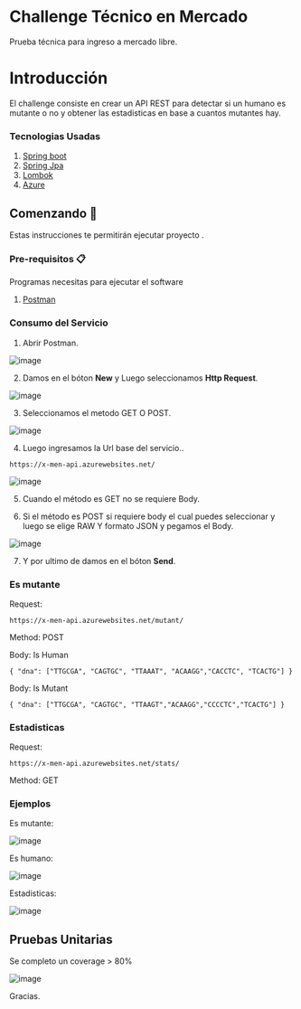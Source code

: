 # Challenge Técnico en Mercado

Prueba técnica para ingreso a mercado libre.

# Introducción

El challenge consiste en crear un API REST para detectar si un humano es mutante o no y  obtener las estadisticas en base a cuantos mutantes hay.

### Tecnologias Usadas

1. [Spring boot](https://spring.io/projects/spring-boot)
2. [Spring Jpa](https://spring.io/projects/spring-data-jpa)
3. [Lombok](https://projectlombok.org/)
4. [Azure](https://docs.microsoft.com/en-us/azure/?product=popular)

## Comenzando 🚀

Estas instrucciones te permitirán ejecutar proyecto .

### Pre-requisitos 📋

Programas necesitas para ejecutar el software

1. [Postman](https://www.postman.com/)

### Consumo del Servicio


1. Abrir Postman.

![image](https://user-images.githubusercontent.com/44062843/163070200-0a8d1cbd-5b59-4884-abd8-e5443c65f9a7.png)

2. Damos en el bóton **New** y Luego seleccionamos **Http Request**.

![image](https://user-images.githubusercontent.com/44062843/163070524-9cfd8f5c-2393-4c94-ac12-002d8295c194.png)

3. Seleccionamos el metodo GET O POST.

![image](https://user-images.githubusercontent.com/44062843/163070616-301d072c-ed6c-473f-9deb-725f1215cb52.png)

4. Luego ingresamos la Url base del servicio..

<pre><code>https://x-men-api.azurewebsites.net/</code></pre>

![image](https://user-images.githubusercontent.com/44062843/163070926-c662f186-7be8-4e64-921b-0b9b660d968a.png)

5. Cuando el método es GET no se requiere Body.

6. Si el método es POST si requiere body el cual puedes seleccionar y luego se elige RAW Y formato JSON y pegamos el Body.

![image](https://user-images.githubusercontent.com/44062843/163072151-21885688-09f7-4f81-8941-ff2575d00409.png)


7. Y por ultimo de damos en el bóton **Send**.

### Es mutante

Request: 

<pre><code>https://x-men-api.azurewebsites.net/mutant/</code></pre>

Method: POST

Body: Is Human

<pre><code>{ "dna": ["TTGCGA", "CAGTGC", "TTAAAT", "ACAAGG","CACCTC", "TCACTG"] }</code></pre>

Body: Is Mutant

<pre><code>{ "dna": ["TTGCGA", "CAGTGC", "TTAAGT","ACAAGG","CCCCTC","TCACTG"] }</code></pre>

### Estadisticas

Request: 

<pre><code>https://x-men-api.azurewebsites.net/stats/</code></pre>

Method: GET

### Ejemplos

Es mutante: 

![image](https://user-images.githubusercontent.com/44062843/163072604-19c082b6-19d8-481f-8ac7-96ce4dd353ee.png)

Es humano:

![image](https://user-images.githubusercontent.com/44062843/163072639-bcff9ad4-99cf-4dee-8f6e-e0ddccd99b20.png)

Estadisticas:

![image](https://user-images.githubusercontent.com/44062843/163072681-0c93413c-a5d2-4dad-9f83-2174c5883122.png)

## Pruebas Unitarias

Se completo un coverage > 80%

![image](https://user-images.githubusercontent.com/44062843/163075024-e1e336d7-8e07-4132-871f-5159db8f50bc.png)


Gracias.


